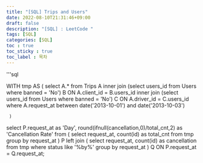 ```yaml
---
title: "[SQL] Trips and Users"
date: 2022-08-10T21:31:46+09:00
draft: false
description: "[SQL] : LeetCode "
tags: [SQL]
categories: [SQL]
toc : true
toc_sticky : true
toc_label : 목차
---
```

'''sql

 WITH tmp AS (
    select A.* 
    from Trips A 
        inner join (select users_id from Users where banned = 'No') B ON A.client_id = B.users_id 
        inner join (select users_id from Users where banned = 'No') C ON A.driver_id = C.users_id
     where A.request_at between date('2013-10-01') and date('2013-10-03')

     )

    
select P.request_at as 'Day', round(ifnull(cancellation,0)/total_cnt,2) as 'Cancellation Rate'
from (
        select request_at, count(id) as total_cnt
        from tmp 
        group by request_at
    ) P 
    left join (
        select request_at, count(id) as cancellation
        from tmp 
        where status like '%by%'
        group by request_at
    ) Q ON P.request_at = Q.request_at;
